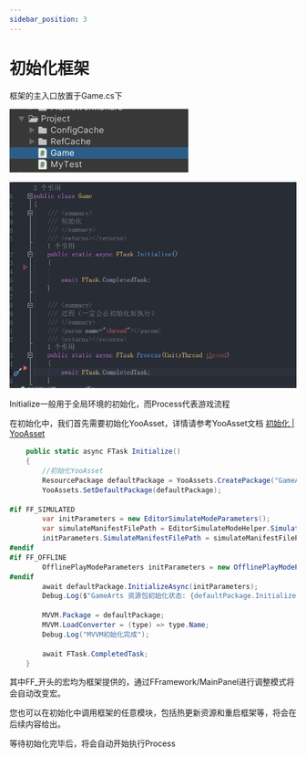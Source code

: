 ```yaml
---
sidebar_position: 3
---
```


# 初始化框架

框架的主入口放置于Game.cs下

![image-20240124205105697](https://raw.githubusercontent.com/yueh0607/MyPicueres/main/202401242051818.png)

![image-20240124205125351](https://raw.githubusercontent.com/yueh0607/MyPicueres/main/202401242051385.png)

Initialize一般用于全局环境的初始化，而Process代表游戏流程

在初始化中，我们首先需要初始化YooAsset，详情请参考YooAsset文档   [初始化 | YooAsset](https://www.yooasset.com/docs/guide-runtime/CodeTutorial1)

```csharp
    public static async FTask Initialize()
    {
        //初始化YooAsset
        ResourcePackage defaultPackage = YooAssets.CreatePackage("GameArts");
        YooAssets.SetDefaultPackage(defaultPackage);

#if FF_SIMULATED
        var initParameters = new EditorSimulateModeParameters();
        var simulateManifestFilePath = EditorSimulateModeHelper.SimulateBuild(EDefaultBuildPipeline.BuiltinBuildPipeline, "GameArts");
        initParameters.SimulateManifestFilePath = simulateManifestFilePath;
#endif
#if FF_OFFLINE
        OfflinePlayModeParameters initParameters = new OfflinePlayModeParameters();
#endif
        await defaultPackage.InitializeAsync(initParameters);
        Debug.Log($"GameArts 资源包初始化状态: {defaultPackage.InitializeStatus}");

        MVVM.Package = defaultPackage;
        MVVM.LoadConverter = (type) => type.Name;
        Debug.Log("MVVM初始化完成");

        await FTask.CompletedTask;
    } 
```



其中FF_开头的宏均为框架提供的，通过FFramework/MainPanel进行调整模式将会自动改变宏。

您也可以在初始化中调用框架的任意模块，包括热更新资源和重启框架等，将会在后续内容给出。

等待初始化完毕后，将会自动开始执行Process

